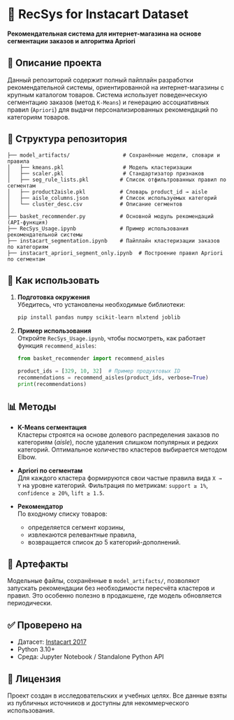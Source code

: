 # 🛒 RecSys for Instacart Dataset  
**Рекомендательная система для интернет-магазина на основе сегментации заказов и алгоритма Apriori**

## 📌 Описание проекта  
Данный репозиторий содержит полный пайплайн разработки рекомендательной системы, ориентированной на интернет-магазины с крупным каталогом товаров. Система использует поведенческую сегментацию заказов (метод `K-Means`) и генерацию ассоциативных правил (`Apriori`) для выдачи персонализированных рекомендаций по категориям товаров.

## 🔧 Структура репозитория

```
├── model_artifacts/                 # Сохранённые модели, словари и правила
│   ├── kmeans.pkl                   # Модель кластеризации
│   ├── scaler.pkl                   # Стандартизатор признаков
│   ├── seg_rule_lists.pkl          # Список отфильтрованных правил по сегментам
│   ├── product2aisle.pkl           # Словарь product_id → aisle
│   ├── aisle_columns.json          # Список используемых категорий
│   └── cluster_desc.csv            # Описание сегментов
│
├── basket_recommender.py           # Основной модуль рекомендаций (API-функция)
├── RecSys_Usage.ipynb              # Пример использования рекомендательной системы
├── instacart_segmentation.ipynb    # Пайплайн кластеризации заказов по категориям
├── instacart_apriori_segment_only.ipynb  # Построение правил Apriori по сегментам
```

## 🚀 Как использовать

1. **Подготовка окружения**  
   Убедитесь, что установлены необходимые библиотеки:

   ```bash
   pip install pandas numpy scikit-learn mlxtend joblib
   ```

2. **Пример использования**  
   Откройте `RecSys_Usage.ipynb`, чтобы посмотреть, как работает функция `recommend_aisles`:

   ```python
   from basket_recommender import recommend_aisles

   product_ids = [329, 10, 32]  # Пример продуктовых ID
   recommendations = recommend_aisles(product_ids, verbose=True)
   print(recommendations)
   ```

## 📊 Методы

- **K-Means сегментация**  
  Кластеры строятся на основе долевого распределения заказов по категориям (*aisle*), после удаления слишком популярных и редких категорий. Оптимальное количество кластеров выбирается методом Elbow.

- **Apriori по сегментам**  
  Для каждого кластера формируются свои частые правила вида `X → Y` на уровне категорий. Фильтрация по метрикам: `support ≥ 1%`, `confidence ≥ 20%`, `lift ≥ 1.5`.

- **Рекомендатор**  
  По входному списку товаров:
  - определяется сегмент корзины,
  - извлекаются релевантные правила,
  - возвращается список до 5 категорий-дополнений.

## 📂 Артефакты

Модельные файлы, сохранённые в `model_artifacts/`, позволяют запускать рекомендации без необходимости пересчёта кластеров и правил. Это особенно полезно в продакшене, где модель обновляется периодически.

## ✅ Проверено на

- Датасет: [Instacart 2017](https://www.instacart.com/datasets/grocery-shopping-2017)
- Python 3.10+
- Среда: Jupyter Notebook / Standalone Python API

## 📄 Лицензия

Проект создан в исследовательских и учебных целях. Все данные взяты из публичных источников и доступны для некоммерческого использования.
